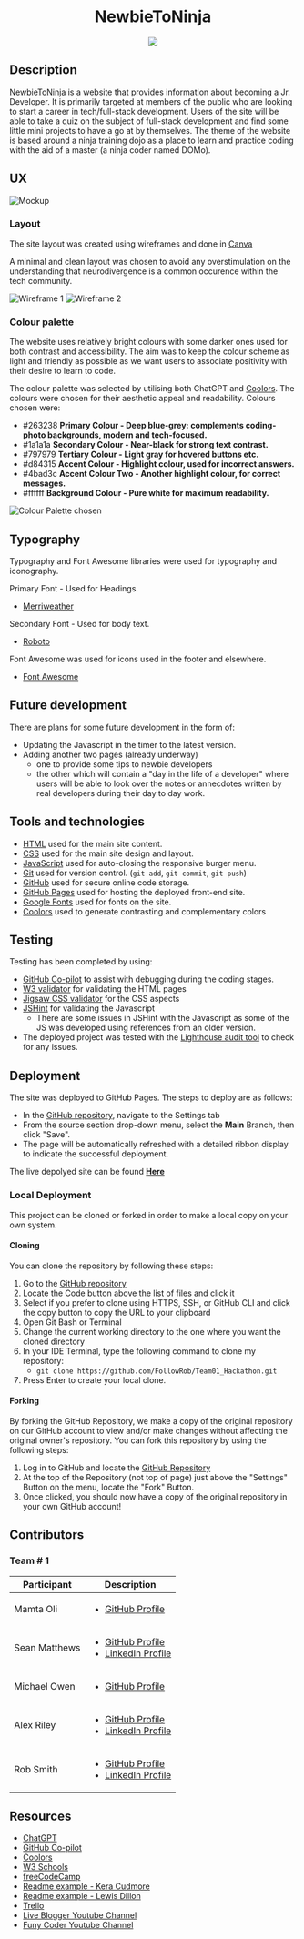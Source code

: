<center><h1>NewbieToNinja</h1></center>

<p align="center">
  <img src="assets/images/domo-correct.png" />
</p>

## Description

<u>NewbieToNinja</u> is a website that provides information about becoming a Jr. Developer. It is primarily targeted at members of the public who are looking to start a career in tech/full-stack development. Users of the site will be able to take a quiz on the subject of full-stack development and find some little mini projects to have a go at by themselves. 
The theme of the website is based around a ninja training dojo as a place to learn and practice coding with the aid of a master (a ninja coder named DOMo).

## UX

![Mockup](assets/images/readme/all-devices-black.png)

### Layout

The site layout was created using wireframes and done in [Canva](https://canva.com/)

A minimal and clean layout was chosen to avoid any overstimulation on the understanding that neurodivergence is a common occurence within the tech community.

![Wireframe 1](assets/images/readme/wireframe1.jpg)
![Wireframe 2](assets/images/readme/wireframe2.jpg)

### Colour palette

The website uses relatively bright colours with some darker ones used for both contrast and accessibility. The aim was to keep the colour scheme as light and friendly as possible as we want users to associate positivity with their desire to learn to code.

The colour palette was selected by utilising both ChatGPT and [Coolors](https://coolors.co/). The colours were chosen for their aesthetic appeal and readability.
Colours chosen were:

- #263238 **Primary Colour - Deep blue-grey: complements coding-photo backgrounds, modern and tech-focused.**
- #1a1a1a **Secondary Colour - Near-black for strong text contrast.**
- #797979 **Tertiary Colour - Light gray for hovered buttons etc.**
- #d84315 **Accent Colour - Highlight colour, used for incorrect answers.**
- #4bad3c **Accent Colour Two - Another highlight colour, for correct messages.**
- #ffffff **Background Colour - Pure white for maximum readability.**

![Colour Palette chosen](assets/images/readme/colours.png)

## Typography

Typography and Font Awesome libraries were used for typography and iconography.

Primary Font - Used for Headings.

- [Merriweather](https://fonts.google.com/specimen/Merriweather)

Secondary Font - Used for body text.

- [Roboto](https://fonts.google.com/?query=Roboto)


Font Awesome was used for icons used in the footer and elsewhere.

- [Font Awesome](https://fontawesome.com/)

## Future development

There are plans for some future development in the form of:
- Updating the Javascript in the timer to the latest version.
- Adding another two pages (already underway)
   - one to provide some tips to newbie developers
   - the other which will contain a "day in the life of a developer" where users will be able to look over the notes or annecdotes written by real developers during their day to day work.

## Tools and technologies

- [HTML](https://en.wikipedia.org/wiki/HTML) used for the main site content.
- [CSS](https://en.wikipedia.org/wiki/CSS) used for the main site design and layout.
- [JavaScript](https://www.javascript.com/) used for auto-closing the responsive burger menu.
- [Git](https://git-scm.com) used for version control. (`git add`, `git commit`, `git push`)
- [GitHub](https://github.com) used for secure online code storage.
- [GitHub Pages](https://pages.github.com) used for hosting the deployed front-end site.
- [Google Fonts](https://fonts.google.com/) used for fonts on the site.
- [Coolors](https://coolors.co/) used to generate contrasting and complementary colors

## Testing

Testing has been completed by using:
- [GitHub Co-pilot](https://github.com/features/copilot) to assist with debugging during the coding stages. 
- [W3 validator](https://validator.w3.org/detailed.html) for validating the HTML pages
- [Jigsaw CSS validator](https://jigsaw.w3.org/css-validator/) for the CSS aspects
- [JSHint](https://jshint.com/) for validating the Javascript
   - There are some issues in JSHint with the Javascript as some of the JS was developed using references from an older version.
- The deployed project was tested with the [Lighthouse audit tool](https://developer.chrome.com/docs/lighthouse) to check for any issues. 

## Deployment

The site was deployed to GitHub Pages. The steps to deploy are as follows:

- In the [GitHub repository](https://github.com/FollowRob/Team01_Hackathon), navigate to the Settings tab
- From the source section drop-down menu, select the **Main** Branch, then click "Save".
- The page will be automatically refreshed with a detailed ribbon display to indicate the successful deployment.

The live depolyed site can be found [**Here**](https://followrob.github.io/Team01_Hackathon/)

### Local Deployment

This project can be cloned or forked in order to make a local copy on your own system.

#### Cloning

You can clone the repository by following these steps:

1. Go to the [GitHub repository](https://github.com/FollowRob/Team01_Hackathon)
2. Locate the Code button above the list of files and click it
3. Select if you prefer to clone using HTTPS, SSH, or GitHub CLI and click the copy button to copy the URL to your clipboard
4. Open Git Bash or Terminal
5. Change the current working directory to the one where you want the cloned directory
6. In your IDE Terminal, type the following command to clone my repository:
   - `git clone https://github.com/FollowRob/Team01_Hackathon.git`
7. Press Enter to create your local clone.

#### Forking

By forking the GitHub Repository, we make a copy of the original repository on our GitHub account to view and/or make changes without affecting the original owner's repository.
You can fork this repository by using the following steps:

1. Log in to GitHub and locate the [GitHub Repository](https://github.com/FollowRob/Team01_Hackathon)
2. At the top of the Repository (not top of page) just above the "Settings" Button on the menu, locate the "Fork" Button.
3. Once clicked, you should now have a copy of the original repository in your own GitHub account!

## Contributors

### Team # 1

| Participant   | Description                                                                                                                                            |
| ------------- | ------------------------------------------------------------------------------------------------------------------------------------------------------ |
| Mamta Oli     | <ul><li>[GitHub Profile](https://github.com/Futurevision108)</li></ul>                                                                                 |
| Sean Matthews | <ul><li>[GitHub Profile](https://github.com/SeanMatthews26)</li><li>[LinkedIn Profile](https://www.linkedin.com/in/sean-matthews-6b085a27a/)</li></ul> |
| Michael Owen  | <ul><li>[GitHub Profile](https://github.com/michael311087)</li></ul>                                                                                   |
| Alex Riley    | <ul><li>[GitHub Profile](https://github.com/alexjriley)</li><li>[LinkedIn Profile](https://www.linkedin.com/in/digitalar/)</li></ul>                   |
| Rob Smith     | <ul><li>[GitHub Profile](https://github.com/FollowRob)</li><li>[LinkedIn Profile](https://www.linkedin.com/in/robjamessmith/)</li></ul>                |

## Resources

- [ChatGPT](https://chatgpt.com/)
- [GitHub Co-pilot](https://github.com/features/copilot)
- [Coolors](https://coolors.co/)
- [W3 Schools](https://www.w3schools.com/)
- [freeCodeCamp](https://www.freecodecamp.org/)
- [Readme example - Kera Cudmore](https://github.com/kera-cudmore/readme-examples?tab=readme-ov-file)
- [Readme example - Lewis Dillon](https://github.com/LewisMDillon/Bushy-Park-Social-Tennis/blob/main/README.md)
- [Trello](https://trello.com/)
- [Live Blogger Youtube Channel](https://www.youtube.com/@LiveBlogger/videos)
- [Funy Coder  Youtube Channel](https://www.youtube.com/@funycoder) 